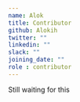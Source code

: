 ```yaml
---
name: Alok
title: Contributor
github: Alokih
twitter: ""
linkedin: ""
slack: ""
joining_date: ""
role : contributor
---
```


Still waiting for this
